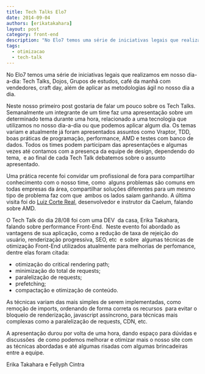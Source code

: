 ```yaml
---
title: Tech Talks Elo7
date: 2014-09-04
authors: [erikatakahara]
layout: post
category: front-end
description: "No Elo7 temos uma série de iniciativas legais que realizamos em nosso dia-a-dia: Tech Talks, Dojos, Grupos de estudos, café da manhã com vendedores, craft day, além de aplicar..."
tags:
  - otimizacao
  - tech-talk
---
```


No Elo7 temos uma série de iniciativas legais que realizamos em nosso dia-a-dia: Tech Talks, Dojos, Grupos de estudos, café da manhã com vendedores, craft day, além de aplicar as metodologias ágil no nosso dia a dia.

Neste nosso primeiro post gostaria de falar um pouco sobre os Tech Talks. Semanalmente um integrante de um time faz uma apresentação sobre um determinado tema durante uma hora, relacionado a uma tecnologia que utilizamos no nosso dia-a-dia ou que podemos aplicar algum dia. Os temas variam e atualmente já foram apresentados assuntos como Vraptor, TDD, boas práticas de programação, performance, AMD e testes com banco de dados. Todos os times podem participam das apresentações e algumas vezes até contamos com a presença da equipe de design, dependendo do tema,  e ao final de cada Tech Talk debatemos sobre o assunto apresentado.

Uma prática recente foi convidar um profissional de fora para compartilhar conhecimento com o nosso time, como  alguns problemas são comuns em todas empresas da área, compartilhar soluções diferentes para um mesmo tipo de problema faz com que  ambos os lados saiam ganhando. A última visita foi do [Luiz Corte Real](https://twitter.com/srsaude), desenvolvedor e instrutor da Caelum, falando sobre AMD.

O Tech Talk do dia 28/08 foi com uma DEV  da casa, Erika Takahara, falando sobre performance Front-End.  Neste evento foi abordado as vantagens de sua aplicação, como a redução de taxa de rejeição do usuário, renderização progressiva, SEO, etc  e sobre  algumas técnicas de otimização Front-End utilizados atualmente para melhorias de perfomance, dentre elas foram citada:

  * otimização do critical rendering path;
  * minimização do total de requests;
  * paralelização de requests;
  * prefetching;
  * compactação e otimização de conteúdo.

As técnicas variam das mais simples de serem implementadas, como remoção de imports, ordenando de forma correta os recursos  para evitar o bloqueio de renderização, javascript assíncrono, para técnicas mais complexas como a paralelização de requests, CDN, etc.

A apresentação durou por volta de uma hora, dando espaço para dúvidas e discussões  de como podemos melhorar e otimizar mais o nosso site com as técnicas abordadas e até algumas risadas com algumas brincadeiras entre a equipe.

Erika Takahara e Fellyph Cintra
